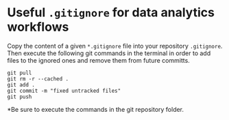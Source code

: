 # Useful `.gitignore` for data analytics workflows

Copy the content of a given `*.gitignore` file into your repository `.gitignore`. Then execute the following git commands in the terminal in order to add files to the ignored ones and remove them from future committs.

````
git pull
git rm -r --cached .
git add .
git commit -m "fixed untracked files"
git push
````
*Be sure to execute the commands in the git repository folder.
